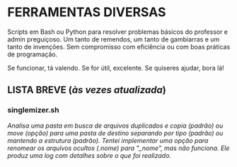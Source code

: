 # FERRAMENTAS DIVERSAS

Scripts em Bash ou Python para resolver problemas básicos do professor e admin preguiçoso.
Um tanto de remendos, um tanto de gambiarras e um tanto de invenções.
Sem compromisso com eficiência ou com boas práticas de programação.

Se funcionar, tá valendo.
Se for útil, excelente.
Se quiseres ajudar, bora lá!

## LISTA BREVE (*às vezes atualizada*)
### **singlemizer.sh**
*Analisa uma pasta em busca de arquivos duplicados e copia (padrão) ou move (opção) para uma pasta de destino separando por tipo (padrão) ou mantendo a estrutura (padrão). Tentei implementar uma opção para renomear os arquivos ocultos (.nome) para "_nome", mas não funciona. Ele produz uma log com detalhes sobre o que foi realizado.*
